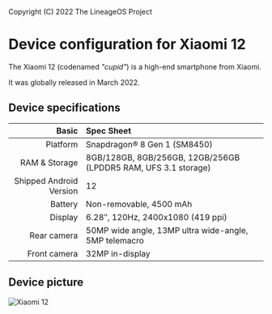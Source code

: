 Copyright (C) 2022 The LineageOS Project

Device configuration for Xiaomi 12
=========================================

The Xiaomi 12 (codenamed _"cupid"_) is a high-end smartphone from Xiaomi.

It was globally released in March 2022.

## Device specifications

Basic   | Spec Sheet
-------:|:-------------------------
Platform | Snapdragon® 8 Gen 1 (SM8450)
RAM & Storage | 8GB/128GB, 8GB/256GB, 12GB/256GB (LPDDR5 RAM, UFS 3.1 storage)
Shipped Android Version | 12
Battery | Non-removable, 4500 mAh
Display | 6.28″, 120Hz, 2400x1080 (419 ppi)
Rear camera | 50MP wide angle, 13MP ultra wide-angle, 5MP telemacro
Front camera | 32MP in-display

## Device picture

![Xiaomi 12](https://i01.appmifile.com/v1/MI_18455B3E4DA706226CF7535A58E875F0267/pms_1646294068.83662193.png "Xiaomi 12 in blue")

